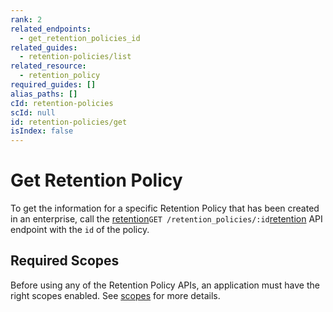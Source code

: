 ```yaml
---
rank: 2
related_endpoints:
  - get_retention_policies_id
related_guides:
  - retention-policies/list
related_resource:
  - retention_policy
required_guides: []
alias_paths: []
cId: retention-policies
scId: null
id: retention-policies/get
isIndex: false
---
```

# Get Retention Policy

To get the information for a specific Retention Policy that has been created in
an enterprise, call the [retention][retention]`GET /retention_policies/:id`[retention][retention] API endpoint
with the `id` of the policy.

<Samples id="get_retention_policies_id">

</Samples>

## Required Scopes

Before using any of the Retention Policy APIs, an application must have the
right scopes enabled. See [scopes][scopes] for more details.

[retention]: e://get_retention_policies_id

[scopes]: g://retention-policies#required-scopes
